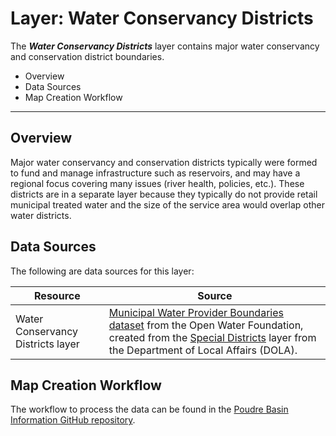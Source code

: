 # Layer: Water Conservancy Districts

The ***Water Conservancy Districts*** layer contains major water conservancy and conservation district boundaries.

* Overview
* Data Sources
* Map Creation Workflow

---

## Overview

Major water conservancy and conservation districts typically were formed to fund and manage infrastructure such as reservoirs,
and may have a regional focus covering many issues (river health, policies, etc.).
These districts are in a separate layer because they typically do not provide retail municipal treated water
and the size of the service area would overlap other water districts.

## Data Sources

The following are data sources for this layer:

| **Resource** | **Source** |
| -- | -- |
| Water Conservancy Districts layer | [Municipal Water Provider Boundaries dataset](http://data.openwaterfoundation.org/state/co/owf/municipal-water-provider-boundaries/) from the Open Water Foundation, created from the [Special Districts](https://demography.dola.colorado.gov/assets/html/gis.html) layer from the Department of Local Affairs (DOLA). |

## Map Creation Workflow

The workflow to process the data can be found in the
[Poudre Basin Information GitHub repository](https://github.com/OpenWaterFoundation/owf-infomapper-poudre/tree/master/workflow/BasinEntities/WaterSupply-WaterProviders).
